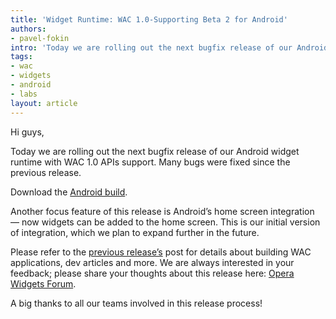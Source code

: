 ```yaml
---
title: 'Widget Runtime: WAC 1.0-Supporting Beta 2 for Android'
authors:
- pavel-fokin
intro: 'Today we are rolling out the next bugfix release of our Android widget runtime with WAC 1.0 APIs support.'
tags:
- wac
- widgets
- android
- labs
layout: article
---
```


Hi guys,

Today we are rolling out the next bugfix release of our Android widget runtime with WAC 1.0 APIs support. Many bugs were fixed since the previous release.

Download the [Android build][1].

[1]: http://www.opera.com/download/get.pl?sub=++++&id=33405&location=270&nothanks=yes

Another focus feature of this release is Android’s home screen integration — now widgets can be added to the home screen. This is our initial version of integration, which we plan to expand further in the future.

Please refer to the [previous release’s][2] post for details about building WAC applications, dev articles and more. We are always interested in your feedback; please share your thoughts about this release here: [Opera Widgets Forum][3].

[2]: /articles/widgets-runtime-wac-1.0-beta-for-android/
[3]: http://my.opera.com/community/forums/forum.dml?id=1296

A big thanks to all our teams involved in this release process!